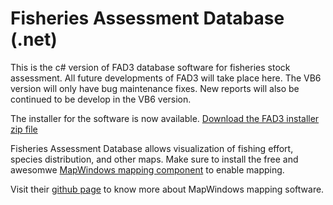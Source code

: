 # Fisheries Assessment Database (.net)

This is the c# version of FAD3 database software for fisheries stock assessment. All future developments of FAD3 will take place here. The VB6 version will only have bug maintenance fixes. New reports will also be continued to be develop in the VB6 version.

The installer for the software is now available. [Download the FAD3 installer zip file](https://github.com/raffyMartinez/faddotnet/files/2594959/FAD.installer.zip)

Fisheries Assessment Database allows visualization of fishing effort, species distribution, and other maps. Make sure to install the free and awesomwe [MapWindows mapping component](https://github.com/raffyMartinez/fad3_vb6/blob/master/FAD3setup_3.0.211.exe) to enable mapping.

Visit their [github page](https://github.com/MapWindow) to know more about MapWindows mapping software.
